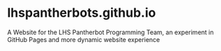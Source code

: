 # lhspantherbots.github.io
A Website for the LHS Pantherbot Programming Team, an experiment in GitHub Pages and more dynamic website experience
